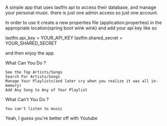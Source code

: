 A simple app that uses lastfm api to access their database, and manage your personal music.
there is just one admin access so just one account.

In order to use it create a new properties file (application.properties) in the 
appropriate location(spring boot wink wink) and add your api key like so

lastfm.api_key = YOUR_API_KEY 
lastfm.shared_secret = YOUR_SHARED_SECRET

and then enjoy the app.

What Can You Do ?

    See the Top Artists/Songs
    Search For Artists/Songs
    Manage Your Playlists(and later cry when you realize it was all in-memory)
    Add Any Song to Any of Your Playlist

What Can't You Do ?

    You can't listen to music


Yeah, I guess you're better off with Youtube